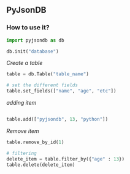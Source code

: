 ## PyJsonDB


### **How to use it?**
```python
import pyjsondb as db

db.init("database")
```
*Create a table*

```python
table = db.Table("table_name")

# set the different fields
table.set_fields(["name", "age", "etc"])
```
*adding item*

```python

table.add(["pyjsondb", 13, "python"])
```

*Remove item*

```python
table.remove_by_id(1)

# filtering
delete_item = table.filter_by({"age" : 13})
table.delete(delete_item)
```
